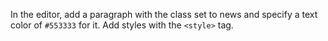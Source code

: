 In the editor, add a paragraph with the class set to news and specify a text color of `#553333` for it. Add styles with the `<style>` tag.
